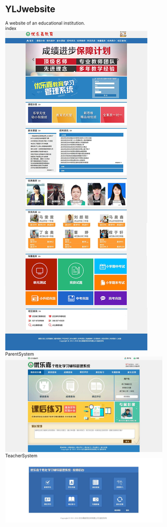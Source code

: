 # YLJwebsite
A website of an educational institution.    
index    
![Image text](https://github.com/cookiekaka/YLJwebsite/raw/master/website/web1.jpg)    
ParentSystem    
![Image text](https://github.com/cookiekaka/YLJwebsite/raw/master/website/web2.jpg)    
TeacherSystem    
![Image text](https://github.com/cookiekaka/YLJwebsite/raw/master/website/web3.jpg) 
